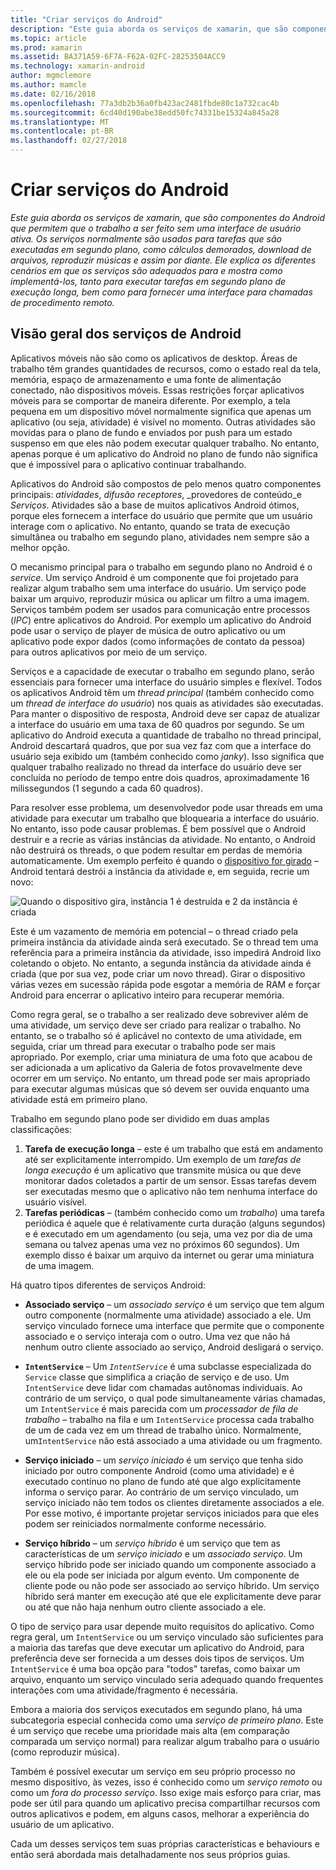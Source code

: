 ```yaml
---
title: "Criar serviços do Android"
description: "Este guia aborda os serviços de xamarin, que são componentes do Android que permitem que o trabalho a ser feito sem uma interface de usuário ativa. Os serviços normalmente são usados para tarefas que são executadas em segundo plano, como cálculos demorados, download de arquivos, reproduzir músicas e assim por diante. Ele explica os diferentes cenários em que os serviços são adequados para e mostra como implementá-los, tanto para executar tarefas em segundo plano de execução longa, bem como para fornecer uma interface para chamadas de procedimento remoto."
ms.topic: article
ms.prod: xamarin
ms.assetid: BA371A59-6F7A-F62A-02FC-28253504ACC9
ms.technology: xamarin-android
author: mgmclemore
ms.author: mamcle
ms.date: 02/16/2018
ms.openlocfilehash: 77a3db2b36a0fb423ac2481fbde80c1a732cac4b
ms.sourcegitcommit: 6cd40d190abe38edd50fc74331be15324a845a28
ms.translationtype: MT
ms.contentlocale: pt-BR
ms.lasthandoff: 02/27/2018
---
```

# <a name="creating-android-services"></a>Criar serviços do Android

_Este guia aborda os serviços de xamarin, que são componentes do Android que permitem que o trabalho a ser feito sem uma interface de usuário ativa. Os serviços normalmente são usados para tarefas que são executadas em segundo plano, como cálculos demorados, download de arquivos, reproduzir músicas e assim por diante. Ele explica os diferentes cenários em que os serviços são adequados para e mostra como implementá-los, tanto para executar tarefas em segundo plano de execução longa, bem como para fornecer uma interface para chamadas de procedimento remoto._

## <a name="android-services-overview"></a>Visão geral dos serviços de Android

Aplicativos móveis não são como os aplicativos de desktop. Áreas de trabalho têm grandes quantidades de recursos, como o estado real da tela, memória, espaço de armazenamento e uma fonte de alimentação conectado, não dispositivos móveis. Essas restrições forçar aplicativos móveis para se comportar de maneira diferente. Por exemplo, a tela pequena em um dispositivo móvel normalmente significa que apenas um aplicativo (ou seja, atividade) é visível no momento. Outras atividades são movidas para o plano de fundo e enviados por push para um estado suspenso em que eles não podem executar qualquer trabalho. No entanto, apenas porque é um aplicativo do Android no plano de fundo não significa que é impossível para o aplicativo continuar trabalhando. 

Aplicativos do Android são compostos de pelo menos quatro componentes principais: _atividades_, _difusão receptores_, _provedores de conteúdo_e _Serviços_. Atividades são a base de muitos aplicativos Android ótimos, porque eles fornecem a interface do usuário que permite que um usuário interage com o aplicativo. No entanto, quando se trata de execução simultânea ou trabalho em segundo plano, atividades nem sempre são a melhor opção.
 
O mecanismo principal para o trabalho em segundo plano no Android é o _service_. Um serviço Android é um componente que foi projetado para realizar algum trabalho sem uma interface do usuário. Um serviço pode baixar um arquivo, reproduzir música ou aplicar um filtro a uma imagem. Serviços também podem ser usados para comunicação entre processos (_IPC_) entre aplicativos do Android. Por exemplo um aplicativo do Android pode usar o serviço de player de música de outro aplicativo ou um aplicativo pode expor dados (como informações de contato da pessoa) para outros aplicativos por meio de um serviço. 

Serviços e a capacidade de executar o trabalho em segundo plano, serão essenciais para fornecer uma interface do usuário simples e flexível. Todos os aplicativos Android têm um _thread principal_ (também conhecido como um _thread de interface do usuário_) nos quais as atividades são executadas. Para manter o dispositivo de resposta, Android deve ser capaz de atualizar a interface do usuário em uma taxa de 60 quadros por segundo. Se um aplicativo do Android executa a quantidade de trabalho no thread principal, Android descartará quadros, que por sua vez faz com que a interface do usuário seja exibido um (também conhecido como _janky_). Isso significa que qualquer trabalho realizado no thread da interface do usuário deve ser concluída no período de tempo entre dois quadros, aproximadamente 16 milissegundos (1 segundo a cada 60 quadros). 

Para resolver esse problema, um desenvolvedor pode usar threads em uma atividade para executar um trabalho que bloquearia a interface do usuário. No entanto, isso pode causar problemas. É bem possível que o Android destruir e a recrie as várias instâncias da atividade. No entanto, o Android não destruirá os threads, o que podem resultar em perdas de memória automaticamente. Um exemplo perfeito é quando o [dispositivo for girado](~/android/app-fundamentals/handling-rotation.md) &ndash; Android tentará destrói a instância da atividade e, em seguida, recrie um novo:

![Quando o dispositivo gira, instância 1 é destruída e 2 da instância é criada](images/image-01.png)

Este é um vazamento de memória em potencial &ndash; o thread criado pela primeira instância da atividade ainda será executado. Se o thread tem uma referência para a primeira instância da atividade, isso impedirá Android lixo coletando o objeto. No entanto, a segunda instância da atividade ainda é criada (que por sua vez, pode criar um novo thread). Girar o dispositivo várias vezes em sucessão rápida pode esgotar a memória de RAM e forçar Android para encerrar o aplicativo inteiro para recuperar memória.

Como regra geral, se o trabalho a ser realizado deve sobreviver além de uma atividade, um serviço deve ser criado para realizar o trabalho. No entanto, se o trabalho só é aplicável no contexto de uma atividade, em seguida, criar um thread para executar o trabalho pode ser mais apropriado. Por exemplo, criar uma miniatura de uma foto que acabou de ser adicionada a um aplicativo da Galeria de fotos provavelmente deve ocorrer em um serviço. No entanto, um thread pode ser mais apropriado para executar algumas músicas que só devem ser ouvida enquanto uma atividade está em primeiro plano.

Trabalho em segundo plano pode ser dividido em duas amplas classificações:

1. **Tarefa de execução longa** &ndash; este é um trabalho que está em andamento até ser explicitamente interrompido. Um exemplo de um _tarefas de longa execução_ é um aplicativo que transmite música ou que deve monitorar dados coletados a partir de um sensor. Essas tarefas devem ser executadas mesmo que o aplicativo não tem nenhuma interface do usuário visível.
2. **Tarefas periódicas** &ndash; (também conhecido como um _trabalho_) uma tarefa periódica é aquele que é relativamente curta duração (alguns segundos) e é executado em um agendamento (ou seja, uma vez por dia de uma semana ou talvez apenas uma vez no próximos 60 segundos). Um exemplo disso é baixar um arquivo da internet ou gerar uma miniatura de uma imagem.

Há quatro tipos diferentes de serviços Android:

* **Associado serviço** &ndash; um _associado serviço_ é um serviço que tem algum outro componente (normalmente uma atividade) associado a ele. Um serviço vinculado fornece uma interface que permite que o componente associado e o serviço interaja com o outro. Uma vez que não há nenhum outro cliente associado ao serviço, Android desligará o serviço.

* **`IntentService`** &ndash; Um  _`IntentService`_  é uma subclasse especializada do `Service` classe que simplifica a criação de serviço e de uso. Um `IntentService` deve lidar com chamadas autônomas individuais. Ao contrário de um serviço, o qual pode simultaneamente várias chamadas, um `IntentService` é mais parecida com um _processador de fila de trabalho_ &ndash; trabalho na fila e um `IntentService` processa cada trabalho de um de cada vez em um thread de trabalho único. Normalmente, um`IntentService` não está associado a uma atividade ou um fragmento. 

* **Serviço iniciado** &ndash; um _serviço iniciado_ é um serviço que tenha sido iniciado por outro componente Android (como uma atividade) e é executado contínuo no plano de fundo até que algo explicitamente informa o serviço parar. Ao contrário de um serviço vinculado, um serviço iniciado não tem todos os clientes diretamente associados a ele. Por esse motivo, é importante projetar serviços iniciados para que eles podem ser reiniciados normalmente conforme necessário.

* **Serviço híbrido** &ndash; um _serviço híbrido_ é um serviço que tem as características de um _serviço iniciado_ e um _associado serviço_. Um serviço híbrido pode ser iniciado quando um componente associado a ele ou ela pode ser iniciada por algum evento. Um componente de cliente pode ou não pode ser associado ao serviço híbrido. Um serviço híbrido será manter em execução até que ele explicitamente deve parar ou até que não haja nenhum outro cliente associado a ele.

O tipo de serviço para usar depende muito requisitos do aplicativo. Como regra geral, um `IntentService` ou um serviço vinculado são suficientes para a maioria das tarefas que deve executar um aplicativo do Android, para preferência deve ser fornecida a um desses dois tipos de serviços. Um `IntentService` é uma boa opção para "todos" tarefas, como baixar um arquivo, enquanto um serviço vinculado seria adequado quando frequentes interações com uma atividade/fragmento é necessária. 

Embora a maioria dos serviços executados em segundo plano, há uma subcategoria especial conhecida como uma _serviço de primeiro plano_. Este é um serviço que recebe uma prioridade mais alta (em comparação comparada um serviço normal) para realizar algum trabalho para o usuário (como reproduzir música). 

Também é possível executar um serviço em seu próprio processo no mesmo dispositivo, às vezes, isso é conhecido como um _serviço remoto_ ou como um _fora do processo serviço_. Isso exige mais esforço para criar, mas pode ser útil para quando um aplicativo precisa compartilhar recursos com outros aplicativos e podem, em alguns casos, melhorar a experiência do usuário de um aplicativo. 

Cada um desses serviços tem suas próprias características e behaviours e então será abordada mais detalhadamente nos seus próprios guias.
